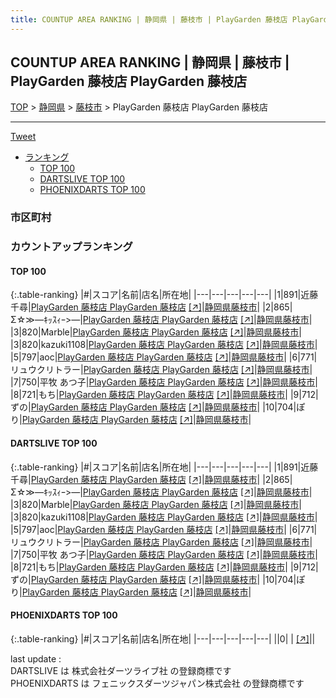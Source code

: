 ```yaml
---
title: COUNTUP AREA RANKING | 静岡県 | 藤枝市 | PlayGarden 藤枝店 PlayGarden 藤枝店
---
```

## COUNTUP AREA RANKING | 静岡県 | 藤枝市 | PlayGarden 藤枝店 PlayGarden 藤枝店

[TOP](/darts/rank/) > [静岡県](/darts/rank/静岡県/) > [藤枝市](/darts/rank/静岡県/藤枝市/) > PlayGarden 藤枝店 PlayGarden 藤枝店

___

<a href="https://twitter.com/share?ref_src=twsrc%5Etfw" data-text="COUNTUP AREA RANKING | 静岡県藤枝市PlayGarden 藤枝店 PlayGarden 藤枝店" class="twitter-share-button" data-hashtags="DARTSLIVE,PHOENIXDARTS,darts,ダーツ" data-show-count="false">Tweet</a>

* [ランキング](#カウントアップランキング)
    * [TOP 100](#top-100)
    * [DARTSLIVE TOP 100](#dartslive-top-100)
    * [PHOENIXDARTS TOP 100](#phoenixdarts-top-100)

### 市区町村

<ul>

</ul>

### カウントアップランキング

#### TOP 100



{:.table-ranking}
|#|スコア|名前|店名|所在地|
|---|---|---|---|---|
|1|891|<span class="rank-name-dl">近藤 千尋</span>|<a href="/darts/rank/shops/3ce21a4f95404e80790ab824ce8730e5.html">PlayGarden 藤枝店 PlayGarden 藤枝店</a> <a href="https://search.dartslive.com/jp/shop/3ce21a4f95404e80790ab824ce8730e5">[↗]</a>|<a href="/darts/rank/静岡県/藤枝市">静岡県藤枝市</a>|
|2|865|<span class="rank-name-dl">Σ☆≫―ｷｯｽｨｰ&gt;―</span>|<a href="/darts/rank/shops/3ce21a4f95404e80790ab824ce8730e5.html">PlayGarden 藤枝店 PlayGarden 藤枝店</a> <a href="https://search.dartslive.com/jp/shop/3ce21a4f95404e80790ab824ce8730e5">[↗]</a>|<a href="/darts/rank/静岡県/藤枝市">静岡県藤枝市</a>|
|3|820|<span class="rank-name-dl">Marble</span>|<a href="/darts/rank/shops/3ce21a4f95404e80790ab824ce8730e5.html">PlayGarden 藤枝店 PlayGarden 藤枝店</a> <a href="https://search.dartslive.com/jp/shop/3ce21a4f95404e80790ab824ce8730e5">[↗]</a>|<a href="/darts/rank/静岡県/藤枝市">静岡県藤枝市</a>|
|3|820|<span class="rank-name-dl">kazuki1108</span>|<a href="/darts/rank/shops/3ce21a4f95404e80790ab824ce8730e5.html">PlayGarden 藤枝店 PlayGarden 藤枝店</a> <a href="https://search.dartslive.com/jp/shop/3ce21a4f95404e80790ab824ce8730e5">[↗]</a>|<a href="/darts/rank/静岡県/藤枝市">静岡県藤枝市</a>|
|5|797|<span class="rank-name-dl">aoc</span>|<a href="/darts/rank/shops/3ce21a4f95404e80790ab824ce8730e5.html">PlayGarden 藤枝店 PlayGarden 藤枝店</a> <a href="https://search.dartslive.com/jp/shop/3ce21a4f95404e80790ab824ce8730e5">[↗]</a>|<a href="/darts/rank/静岡県/藤枝市">静岡県藤枝市</a>|
|6|771|<span class="rank-name-dl">リュウクリトラー</span>|<a href="/darts/rank/shops/3ce21a4f95404e80790ab824ce8730e5.html">PlayGarden 藤枝店 PlayGarden 藤枝店</a> <a href="https://search.dartslive.com/jp/shop/3ce21a4f95404e80790ab824ce8730e5">[↗]</a>|<a href="/darts/rank/静岡県/藤枝市">静岡県藤枝市</a>|
|7|750|<span class="rank-name-dl">平牧 あつ子</span>|<a href="/darts/rank/shops/3ce21a4f95404e80790ab824ce8730e5.html">PlayGarden 藤枝店 PlayGarden 藤枝店</a> <a href="https://search.dartslive.com/jp/shop/3ce21a4f95404e80790ab824ce8730e5">[↗]</a>|<a href="/darts/rank/静岡県/藤枝市">静岡県藤枝市</a>|
|8|721|<span class="rank-name-dl">もち</span>|<a href="/darts/rank/shops/3ce21a4f95404e80790ab824ce8730e5.html">PlayGarden 藤枝店 PlayGarden 藤枝店</a> <a href="https://search.dartslive.com/jp/shop/3ce21a4f95404e80790ab824ce8730e5">[↗]</a>|<a href="/darts/rank/静岡県/藤枝市">静岡県藤枝市</a>|
|9|712|<span class="rank-name-dl">ずの</span>|<a href="/darts/rank/shops/3ce21a4f95404e80790ab824ce8730e5.html">PlayGarden 藤枝店 PlayGarden 藤枝店</a> <a href="https://search.dartslive.com/jp/shop/3ce21a4f95404e80790ab824ce8730e5">[↗]</a>|<a href="/darts/rank/静岡県/藤枝市">静岡県藤枝市</a>|
|10|704|<span class="rank-name-dl">ぽり</span>|<a href="/darts/rank/shops/3ce21a4f95404e80790ab824ce8730e5.html">PlayGarden 藤枝店 PlayGarden 藤枝店</a> <a href="https://search.dartslive.com/jp/shop/3ce21a4f95404e80790ab824ce8730e5">[↗]</a>|<a href="/darts/rank/静岡県/藤枝市">静岡県藤枝市</a>|


#### DARTSLIVE TOP 100



{:.table-ranking}
|#|スコア|名前|店名|所在地|
|---|---|---|---|---|
|1|891|<span class="rank-name-dl">近藤 千尋</span>|<a href="/darts/rank/shops/3ce21a4f95404e80790ab824ce8730e5.html">PlayGarden 藤枝店 PlayGarden 藤枝店</a> <a href="https://search.dartslive.com/jp/shop/3ce21a4f95404e80790ab824ce8730e5">[↗]</a>|<a href="/darts/rank/静岡県/藤枝市">静岡県藤枝市</a>|
|2|865|<span class="rank-name-dl">Σ☆≫―ｷｯｽｨｰ&gt;―</span>|<a href="/darts/rank/shops/3ce21a4f95404e80790ab824ce8730e5.html">PlayGarden 藤枝店 PlayGarden 藤枝店</a> <a href="https://search.dartslive.com/jp/shop/3ce21a4f95404e80790ab824ce8730e5">[↗]</a>|<a href="/darts/rank/静岡県/藤枝市">静岡県藤枝市</a>|
|3|820|<span class="rank-name-dl">Marble</span>|<a href="/darts/rank/shops/3ce21a4f95404e80790ab824ce8730e5.html">PlayGarden 藤枝店 PlayGarden 藤枝店</a> <a href="https://search.dartslive.com/jp/shop/3ce21a4f95404e80790ab824ce8730e5">[↗]</a>|<a href="/darts/rank/静岡県/藤枝市">静岡県藤枝市</a>|
|3|820|<span class="rank-name-dl">kazuki1108</span>|<a href="/darts/rank/shops/3ce21a4f95404e80790ab824ce8730e5.html">PlayGarden 藤枝店 PlayGarden 藤枝店</a> <a href="https://search.dartslive.com/jp/shop/3ce21a4f95404e80790ab824ce8730e5">[↗]</a>|<a href="/darts/rank/静岡県/藤枝市">静岡県藤枝市</a>|
|5|797|<span class="rank-name-dl">aoc</span>|<a href="/darts/rank/shops/3ce21a4f95404e80790ab824ce8730e5.html">PlayGarden 藤枝店 PlayGarden 藤枝店</a> <a href="https://search.dartslive.com/jp/shop/3ce21a4f95404e80790ab824ce8730e5">[↗]</a>|<a href="/darts/rank/静岡県/藤枝市">静岡県藤枝市</a>|
|6|771|<span class="rank-name-dl">リュウクリトラー</span>|<a href="/darts/rank/shops/3ce21a4f95404e80790ab824ce8730e5.html">PlayGarden 藤枝店 PlayGarden 藤枝店</a> <a href="https://search.dartslive.com/jp/shop/3ce21a4f95404e80790ab824ce8730e5">[↗]</a>|<a href="/darts/rank/静岡県/藤枝市">静岡県藤枝市</a>|
|7|750|<span class="rank-name-dl">平牧 あつ子</span>|<a href="/darts/rank/shops/3ce21a4f95404e80790ab824ce8730e5.html">PlayGarden 藤枝店 PlayGarden 藤枝店</a> <a href="https://search.dartslive.com/jp/shop/3ce21a4f95404e80790ab824ce8730e5">[↗]</a>|<a href="/darts/rank/静岡県/藤枝市">静岡県藤枝市</a>|
|8|721|<span class="rank-name-dl">もち</span>|<a href="/darts/rank/shops/3ce21a4f95404e80790ab824ce8730e5.html">PlayGarden 藤枝店 PlayGarden 藤枝店</a> <a href="https://search.dartslive.com/jp/shop/3ce21a4f95404e80790ab824ce8730e5">[↗]</a>|<a href="/darts/rank/静岡県/藤枝市">静岡県藤枝市</a>|
|9|712|<span class="rank-name-dl">ずの</span>|<a href="/darts/rank/shops/3ce21a4f95404e80790ab824ce8730e5.html">PlayGarden 藤枝店 PlayGarden 藤枝店</a> <a href="https://search.dartslive.com/jp/shop/3ce21a4f95404e80790ab824ce8730e5">[↗]</a>|<a href="/darts/rank/静岡県/藤枝市">静岡県藤枝市</a>|
|10|704|<span class="rank-name-dl">ぽり</span>|<a href="/darts/rank/shops/3ce21a4f95404e80790ab824ce8730e5.html">PlayGarden 藤枝店 PlayGarden 藤枝店</a> <a href="https://search.dartslive.com/jp/shop/3ce21a4f95404e80790ab824ce8730e5">[↗]</a>|<a href="/darts/rank/静岡県/藤枝市">静岡県藤枝市</a>|


#### PHOENIXDARTS TOP 100



{:.table-ranking}
|#|スコア|名前|店名|所在地|
|---|---|---|---|---|
||0|<span class="rank-name-dl"> </span>|<a href="/darts/rank/shops/.html"></a> <a href="">[↗]</a>|<a href="/darts/rank//"></a>|


<div class="footer border-top border-gray-light mt-5 pt-3 text-right text-gray">
    last update : <span style="font-weight: italic" id="foot_last_modified"></span><br />
    DARTSLIVE は 株式会社ダーツライブ社 の登録商標です<br />
    PHOENIXDARTS は フェニックスダーツジャパン株式会社 の登録商標です<br />
</div>

<script src="https://cdnjs.cloudflare.com/ajax/libs/jquery.tablesorter/2.31.3/js/jquery.tablesorter.min.js" integrity="sha512-qzgd5cYSZcosqpzpn7zF2ZId8f/8CHmFKZ8j7mU4OUXTNRd5g+ZHBPsgKEwoqxCtdQvExE5LprwwPAgoicguNg==" crossorigin="anonymous" referrerpolicy="no-referrer"></script>
<link rel="stylesheet" href="https://cdnjs.cloudflare.com/ajax/libs/jquery.tablesorter/2.31.3/css/theme.default.min.css" integrity="sha512-wghhOJkjQX0Lh3NSWvNKeZ0ZpNn+SPVXX1Qyc9OCaogADktxrBiBdKGDoqVUOyhStvMBmJQ8ZdMHiR3wuEq8+w==" crossorigin="anonymous" referrerpolicy="no-referrer" />
<script>
$(function() {
    $(".table-ranking").tablesorter({sortList:[[0, 0]]});
    $("#foot_last_modified").text(formatDate(new Date(document.lastModified), 'yyyy-MM-dd HH:mm:ss'));
});
</script>

<script async src="https://platform.twitter.com/widgets.js" charset="utf-8"></script>